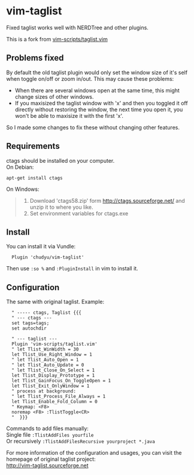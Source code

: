 # vim-taglist
Fixed taglist works well with NERDTree and other plugins.

This is a fork from [vim-scripts/taglist.vim](https://github.com/vim-scripts/taglist.vim)

## Problems fixed
By default the old taglist plugin would only set the window size of it's self when toggle on/off or zoom in/out. This may cause these problems:
* When there are several windows open at the same time, this might change sizes of other windows.
* If you maxisized the taglist window with 'x' and then you toggled it off directly without restoring the window, the next time you open it, you won't be able to maxisize it with the first 'x'.

So I made some changes to fix these without changing other features.

## Requirements
ctags should be installed on your computer.<br>
On Debian:<br>
```
apt-get install ctags
```
On Windows:<br>
>1. Download 'ctags58.zip' form http://ctags.sourceforge.net/ and unzip it to where you like.
>2. Set environment variables for ctags.exe

## Install
You can install it via Vundle:
```vim
  Plugin 'chudyu/vim-taglist'
```
Then use `:so %` and `:PluginInstall` in vim to install it.

## Configuration
The same with original taglist.
Example:
```vim
  " ----- ctags, Taglist {{{
  " --- ctags ---
  set tags=tags;
  set autochdir

  " --- taglist ---
  Plugin 'vim-scripts/taglist.vim'
  " let Tlist_WinWidth = 30
  let Tlist_Use_Right_Window = 1
  " let Tlist_Auto_Open = 1
  " let Tlist_Auto_Update = 0
  " let Tlist_Close_On_Select = 1
  let Tlist_Display_Prototype = 1
  let Tlist_GainFocus_On_ToggleOpen = 1
  let Tlist_Exit_OnlyWindow = 1
  " process at background:
  " let Tlist_Process_File_Always = 1
  let Tlist_Enable_Fold_Column = 0
  " Keymap: <F8>
  noremap <F8> :TlistToggle<CR>
  "  }}}
```
Commands to add files manually:<br>
Single file `:TlistAddFiles yourfile`<br>
Or recursively `:TlistAddFilesRecursive yourproject *.java`

For more information of the configuration and usages, you can visit the homepage of original taglist project:<br>
http://vim-taglist.sourceforge.net
